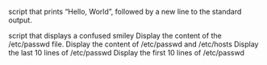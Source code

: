 script that prints “Hello, World”, followed by a new line to the standard output.


script that displays a confused smiley 
Display the content of the /etc/passwd file.
Display the content of /etc/passwd and /etc/hosts
Display the last 10 lines of /etc/passwd
Display the first 10 lines of /etc/passwd
